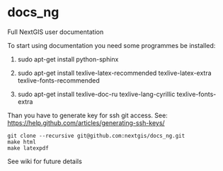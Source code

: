 # docs_ng
Full NextGIS user documentation

To start using documentation you need some programmes be installed:

1. sudo apt-get install python-sphinx 

2. sudo apt-get install texlive-latex-recommended texlive-latex-extra texlive-fonts-recommended 

3. sudo apt-get install texlive-doc-ru texlive-lang-cyrillic texlive-fonts-extra


Than you have to generate key for ssh git access. See: https://help.github.com/articles/generating-ssh-keys/
```
git clone --recursive git@github.com:nextgis/docs_ng.git
make html
make latexpdf
```
See wiki for future details
